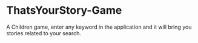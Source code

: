 # ThatsYourStory-Game
A Children game, enter any keyword in the application and it will bring you stories related to your search.
